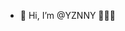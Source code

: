 - 👋 Hi, I’m @YZNNY 👱🏻‍♀

<!---
YZNNY/YZNNY is a ✨ special ✨ repository because its `README.md` (this file) appears on your GitHub profile.
You can click the Preview link to take a look at your changes.
--->
